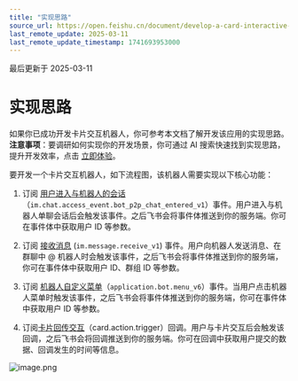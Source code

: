 ```yaml
---
title: "实现思路"
source_url: https://open.feishu.cn/document/develop-a-card-interactive-bot/development-steps
last_remote_update: 2025-03-11
last_remote_update_timestamp: 1741693953000
---
```

最后更新于 2025-03-11

# 实现思路

如果你已成功开发卡片交互机器人，你可参考本文档了解开发该应用的实现思路。
**注意事项**：要调研如何实现你的开发场景，你可通过 AI 搜索快速找到实现思路，提升开发效率，点击 [立即体验](https://open.feishu.cn/search?from=header&lang=zh-CN&page=1&pageSize=10&q=%E5%A6%82%E4%BD%95%E5%AE%9E%E7%8E%B0%E5%8D%A1%E7%89%87%E4%BA%A4%E4%BA%92%E6%9C%BA%E5%99%A8%E4%BA%BA%EF%BC%8C%E7%94%A8%E6%88%B7%E5%8F%AF%E4%BB%A5%E5%9F%BA%E4%BA%8E%E5%8D%A1%E7%89%87%E6%8F%90%E4%BA%A4%E6%95%B0%E6%8D%AE%E5%B9%B6%E6%9B%B4%E6%96%B0%E5%8D%A1%E7%89%87&topicFilter=)。

要开发一个卡片交互机器人，如下流程图，该机器人需要实现以下核心功能：

1. 订阅 [用户进入与机器人的会话](https://open.feishu.cn/document/uAjLw4CM/ukTMukTMukTM/reference/im-v1/chat-access_event/events/bot_p2p_chat_entered)（`im.chat.access_event.bot_p2p_chat_entered_v1`）事件。用户进入与机器人单聊会话后会触发该事件。之后飞书会将事件体推送到你的服务端。你可在事件体中获取用户 ID 等参数。

3. 订阅 [接收消息](https://open.feishu.cn/document/uAjLw4CM/ukTMukTMukTM/reference/im-v1/message/events/receive) (`im.message.receive_v1`) 事件。用户向机器人发送消息、在群聊中 @ 机器人时会触发该事件，之后飞书会将事件体推送到你的服务端，你可在事件体中获取用户 ID、群组 ID 等参数。
3. 订阅 [机器人自定义菜单](https://open.feishu.cn/document/uAjLw4CM/ukTMukTMukTM/application-v6/bot/events/menu)（`application.bot.menu_v6`）事件。当用户点击机器人菜单时触发该事件，之后飞书会将事件体推送到你的服务端，你可在事件体中获取用户 ID 等参数。
4. 订阅[卡片回传交互](https://open.feishu.cn/document/uAjLw4CM/ukzMukzMukzM/feishu-cards/card-callback-communication)（card.action.trigger）回调。用户与卡片交互后会触发该回调，之后飞书会将回调推送到你的服务端。你可在回调中获取用户提交的数据、回调发生的时间等信息。

![image.png](https://sf3-cn.feishucdn.com/obj/open-platform-opendoc/f85d50db961044ebeee7b5fe3d93b676_2QnLReayUo.png?height=1764&lazyload=true&width=4062)
